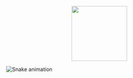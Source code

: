 <div id="header" align="center">
  <img src="https://media2.giphy.com/media/W3klTgJuKy5vymEoe7/giphy.gif?cid=ecf05e47dh5n9qhyy8zk27kf0tt87l34o0y2dw75fag2f6bn&ep=v1_gifs_search&rid=giphy.gif&ct=g" width="150"/>
</div>
































![Snake animation](https://github.com/thepiyushmalhotra/thepiyushmalhotra/blob/output/github-contribution-grid-snake.svg)
